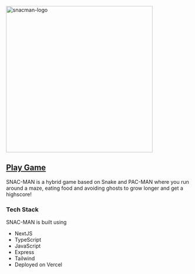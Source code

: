 <img src=https://github.com/user-attachments/assets/b1b9cedb-1552-42c4-8c74-c0961bbcf03e alt="snacman-logo" width="400px">

## [Play Game](https://snac-man.vercel.app)
SNAC-MAN is a hybrid game based on Snake and PAC-MAN where you run around a maze, eating food and avoiding ghosts to grow longer and get a highscore!

### Tech Stack
SNAC-MAN is built using
- NextJS
- TypeScript
- JavaScript
- Express
- Tailwind
- Deployed on Vercel
